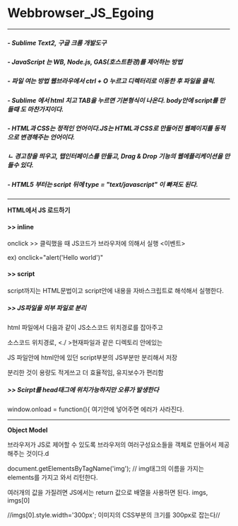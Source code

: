 # Webbrowser_JS_Egoing 
----------------------------------------------------------------------------------------------------------
##### - Sublime Text2, 구글 크롬 개발도구 
##### - JavaScript 는 WB, Node.js, GAS(호스트환경)를 제어하는 방법
##### - 파일 여는 방법 웹브라우에서 ctrl + O 누르고 디렉터리로 이동한 후 파일을 클릭.
##### - Sublime 에서 html 치고 TAB을 누르면 기본형식이 나온다. body안에 script를 만들때 도 마찬가지이다.
##### - HTML과 CSS는 정적인 언어이다.JS는 HTML과 CSS로 만들어진 웹페이지를 동적으로 변경해주는 언어이다. 
##### ㄴ 경고창을 띄우고, 탭인터페이스를 만들고, Drag & Drop 기능의 웹에플리케이션을 만들수 있다. 
##### - HTML5 부터는 script 뒤에 type = "text/javascript" 이 빠져도 된다.
-----------------------------------------------------------------------------------------------------------

**HTML에서 JS 로드하기**

#### >> inline
     
onclick >> 클릭했을 때 JS코드가 브라우저에 의해서 실행 <이벤트>

ex) onclick="alert('Hello world')"
     
#### >> script
script까지는 HTML문법이고 script안에 내용을 자바스크립트로 해석해서 실행한다.

##### >> JS파일을 외부 파일로 분리
html 파일에서 다음과 같이 JS소스코드 위치경로를 잡아주고

<script src= "./script.js"></script> 
소스코드 위치경로,  <./ >현재파일과 같은 디렉토리 안에있는

JS 파일안에 html안에 있던 script부분의 JS부분만 분리해서 저장

분리한 것이 용량도 적게쓰고 더 효율적임, 유지보수가 편리함

##### >> Scirpt를 head태그에 위치가능하지만 오류가 발생한다

window.onload = function(){ 여기안에 넣어주면 에러가 사라진다. 

-----------------------------------------------------------------------------------------------------------
**Object Model**

브라우저가 JS로 제어할 수 있도록 브라우저의 여러구성요소들을 객체로 만들어서 제공해주는 것이다.d

document.getElementsByTagName('img'); // img태그의 이름을 가지는 elements를 가지고 와서 리턴한다.

여러개의 값을 가질려면 JS에서는 return 값으로 배열을 사용하면 된다. imgs, imgs[0]

//imgs[0].style.width='300px'; 이미지의 CSS부분의 크기를 300px로 잡는다//
